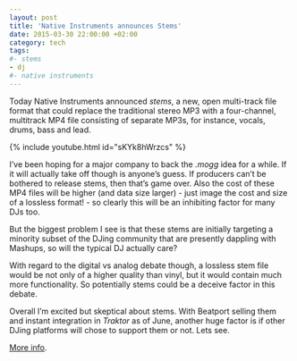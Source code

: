 ```yaml
---
layout: post
title: 'Native Instruments announces Stems'
date: 2015-03-30 22:00:00 +02:00
category: tech
tags:
#- stems
- dj
#- native instruments
---
```

Today Native Instruments announced *stems*, a new, open multi-track file format that could replace the traditional stereo MP3 with a four-channel, multitrack MP4 file consisting of separate MP3s, for instance, vocals, drums, bass and lead.

{% include youtube.html id="sKYk8hWrzcs" %}

I’ve been hoping for a major company to back the *.mogg* idea for a while. If it will actually take off though is anyone’s guess. If producers can’t be bothered to release stems, then that’s game over. Also the cost of these MP4 files will be higher (and data size larger) - just image the cost and size of a lossless format! - so clearly this will be an inhibiting factor for many DJs too.

But the biggest problem I see is that these stems are initially targeting a minority subset of the DJing community that are presently dappling with Mashups, so will the typical DJ actually care?

With regard to the digital vs analog debate though, a lossless stem file would be not only of a higher quality than vinyl, but it would contain much more functionality. So potentially stems could be a deceive factor in this debate.

Overall I’m excited but skeptical about stems. With Beatport selling them and instant integration in *Traktor* as of June, another huge factor is if other DJing platforms will chose to support them or not. Lets see.

[More info](http://djtechtools.com/2015/03/30/stems-a-new-multi-channel-audio-format-for-djing/).
